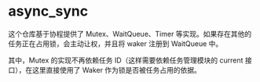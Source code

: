 # async_sync

这个仓库基于协程提供了 Mutex、WaitQueue、Timer 等实现。如果存在其他的任务正在占用锁，会主动让权，并且将 waker 注册到 WaitQueue 中。

其中，Mutex 的实现不再依赖任务 ID（这样需要依赖任务管理模块的 current 接口），在这里直接使用了 Waker 作为锁是否被任务占用的依据。
